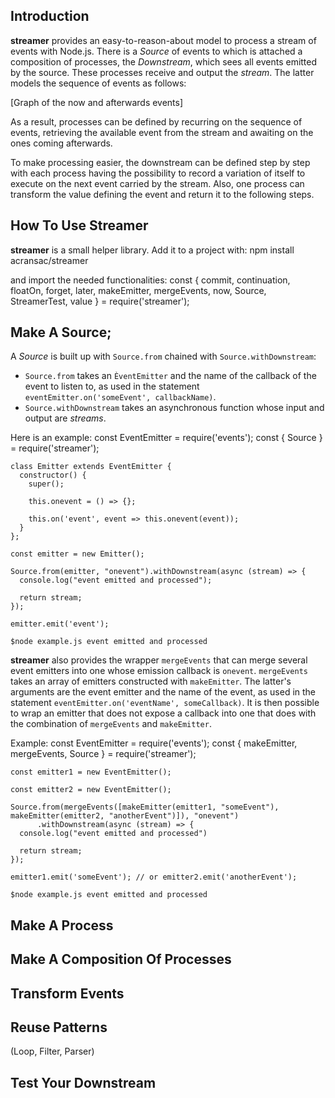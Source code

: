 Introduction
------------
**streamer** provides an easy-to-reason-about model to process a stream of events with Node.js. There is a _Source_ of events to which is attached a composition of processes, the _Downstream_, which sees all events emitted by the source. These processes receive and output the _stream_. The latter models the sequence of events as follows:

[Graph of the now and afterwards events]

As a result, processes can be defined by recurring on the sequence of events, retrieving the available event from the stream and awaiting on the ones coming afterwards.

To make processing easier, the downstream can be defined step by step with each process having the possibility to record a variation of itself to execute on the next event carried by the stream. Also, one process can transform the value defining the event and return it to the following steps.

How To Use Streamer
-------------------
**streamer** is a small helper library. Add it to a project with:
    npm install acransac/streamer

and import the needed functionalities:
    const { commit, continuation, floatOn, forget, later, makeEmitter, mergeEvents, now, Source, StreamerTest, value } = require('streamer');

## Make A Source;
A _Source_ is built up with `Source.from` chained with `Source.withDownstream`:
* `Source.from` takes an `ÈventEmitter` and the name of the callback of the event to listen to, as used in the statement `eventEmitter.on('someEvent', callbackName)`.
* `Source.withDownstream` takes an asynchronous function whose input and output are _streams_.

Here is an example:
    const EventEmitter = require('events');
    const { Source } = require('streamer');

    class Emitter extends EventEmitter {
      constructor() {
        super();

        this.onevent = () => {};

        this.on('event', event => this.onevent(event));
      }
    };

    const emitter = new Emitter();

    Source.from(emitter, "onevent").withDownstream(async (stream) => {
      console.log("event emitted and processed");

      return stream;
    });

    emitter.emit('event');

`$node example.js
event emitted and processed`

**streamer** also provides the wrapper `mergeEvents` that can merge several event emitters into one whose emission callback is `onevent`.
`mergeEvents` takes an array of emitters constructed with `makeEmitter`. The latter's arguments are the event emitter and the name of the event, as used in the statement `eventEmitter.on('eventName', someCallback)`.
It is then possible to wrap an emitter that does not expose a callback into one that does with the combination of `mergeEvents` and `makeEmitter`.

Example:
    const EventEmitter = require('events');
    const { makeEmitter, mergeEvents, Source } = require('streamer');

    const emitter1 = new EventEmitter();

    const emitter2 = new EventEmitter();

    Source.from(mergeEvents([makeEmitter(emitter1, "someEvent"), makeEmitter(emitter2, "anotherEvent")]), "onevent")
          .withDownstream(async (stream) => {
      console.log("event emitted and processed")

      return stream;
    });

    emitter1.emit('someEvent'); // or emitter2.emit('anotherEvent');

`$node example.js
event emitted and processed`

## Make A Process
## Make A Composition Of Processes
## Transform Events
## Reuse Patterns
(Loop, Filter, Parser)
## Test Your Downstream
